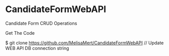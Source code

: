 # CandidateFormWebAPI
  Candidate Form CRUD Operations
  
Get The Code

$ git clone https://github.com/MelisaMert/CandidateFormWebAPI
// Update WEB API DB connection string 
